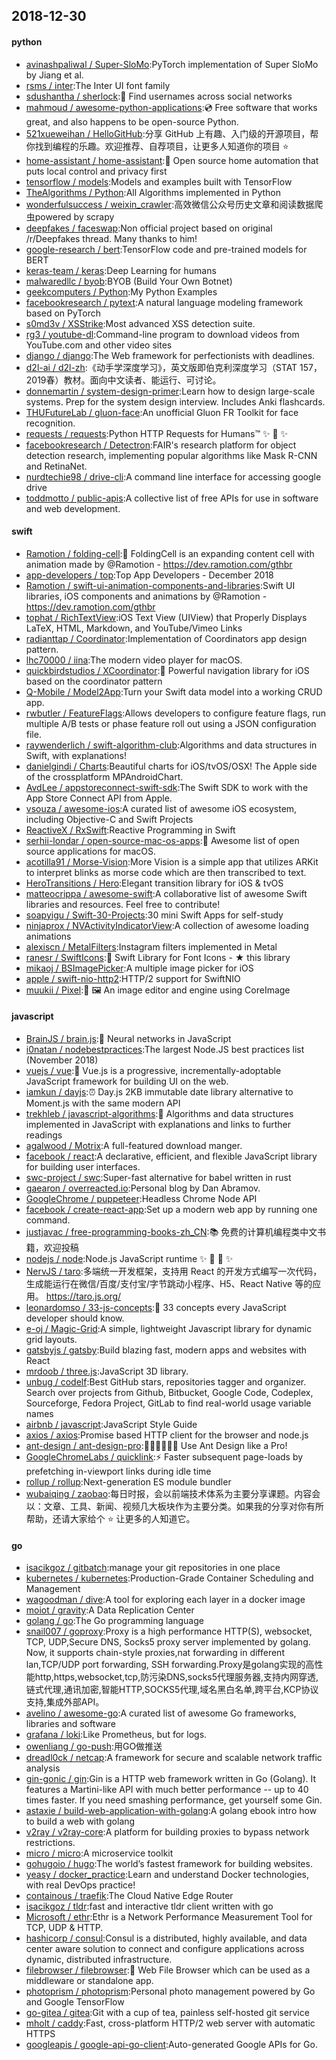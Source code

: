 ## 2018-12-30

#### python
* [avinashpaliwal / Super-SloMo](https://github.com/avinashpaliwal/Super-SloMo):PyTorch implementation of Super SloMo by Jiang et al.
* [rsms / inter](https://github.com/rsms/inter):The Inter UI font family
* [sdushantha / sherlock](https://github.com/sdushantha/sherlock):🔎
Find usernames across social networks
* [mahmoud / awesome-python-applications](https://github.com/mahmoud/awesome-python-applications):💿
Free software that works great, and also happens to be open-source Python.
* [521xueweihan / HelloGitHub](https://github.com/521xueweihan/HelloGitHub):分享 GitHub 上有趣、入门级的开源项目，帮你找到编程的乐趣。欢迎推荐、自荐项目，让更多人知道你的项目
⭐️
* [home-assistant / home-assistant](https://github.com/home-assistant/home-assistant):🏡
Open source home automation that puts local control and privacy first
* [tensorflow / models](https://github.com/tensorflow/models):Models and examples built with TensorFlow
* [TheAlgorithms / Python](https://github.com/TheAlgorithms/Python):All Algorithms implemented in Python
* [wonderfulsuccess / weixin_crawler](https://github.com/wonderfulsuccess/weixin_crawler):高效微信公众号历史文章和阅读数据爬虫powered by scrapy
* [deepfakes / faceswap](https://github.com/deepfakes/faceswap):Non official project based on original /r/Deepfakes thread. Many thanks to him!
* [google-research / bert](https://github.com/google-research/bert):TensorFlow code and pre-trained models for BERT
* [keras-team / keras](https://github.com/keras-team/keras):Deep Learning for humans
* [malwaredllc / byob](https://github.com/malwaredllc/byob):BYOB (Build Your Own Botnet)
* [geekcomputers / Python](https://github.com/geekcomputers/Python):My Python Examples
* [facebookresearch / pytext](https://github.com/facebookresearch/pytext):A natural language modeling framework based on PyTorch
* [s0md3v / XSStrike](https://github.com/s0md3v/XSStrike):Most advanced XSS detection suite.
* [rg3 / youtube-dl](https://github.com/rg3/youtube-dl):Command-line program to download videos from YouTube.com and other video sites
* [django / django](https://github.com/django/django):The Web framework for perfectionists with deadlines.
* [d2l-ai / d2l-zh](https://github.com/d2l-ai/d2l-zh):《动手学深度学习》，英文版即伯克利深度学习（STAT 157，2019春）教材。面向中文读者、能运行、可讨论。
* [donnemartin / system-design-primer](https://github.com/donnemartin/system-design-primer):Learn how to design large-scale systems. Prep for the system design interview. Includes Anki flashcards.
* [THUFutureLab / gluon-face](https://github.com/THUFutureLab/gluon-face):An unofficial Gluon FR Toolkit for face recognition.
* [requests / requests](https://github.com/requests/requests):Python HTTP Requests for Humans™
✨
🍰
✨
* [facebookresearch / Detectron](https://github.com/facebookresearch/Detectron):FAIR's research platform for object detection research, implementing popular algorithms like Mask R-CNN and RetinaNet.
* [nurdtechie98 / drive-cli](https://github.com/nurdtechie98/drive-cli):A command line interface for accessing google drive
* [toddmotto / public-apis](https://github.com/toddmotto/public-apis):A collective list of free APIs for use in software and web development.

#### swift
* [Ramotion / folding-cell](https://github.com/Ramotion/folding-cell):📃
FoldingCell is an expanding content cell with animation made by @Ramotion - https://dev.ramotion.com/gthbr
* [app-developers / top](https://github.com/app-developers/top):Top App Developers - December 2018
* [Ramotion / swift-ui-animation-components-and-libraries](https://github.com/Ramotion/swift-ui-animation-components-and-libraries):Swift UI libraries, iOS components and animations by @Ramotion - https://dev.ramotion.com/gthbr
* [tophat / RichTextView](https://github.com/tophat/RichTextView):iOS Text View (UIView) that Properly Displays LaTeX, HTML, Markdown, and YouTube/Vimeo Links
* [radianttap / Coordinator](https://github.com/radianttap/Coordinator):Implementation of Coordinators app design pattern.
* [lhc70000 / iina](https://github.com/lhc70000/iina):The modern video player for macOS.
* [quickbirdstudios / XCoordinator](https://github.com/quickbirdstudios/XCoordinator):🎌
Powerful navigation library for iOS based on the coordinator pattern
* [Q-Mobile / Model2App](https://github.com/Q-Mobile/Model2App):Turn your Swift data model into a working CRUD app.
* [rwbutler / FeatureFlags](https://github.com/rwbutler/FeatureFlags):Allows developers to configure feature flags, run multiple A/B tests or phase feature roll out using a JSON configuration file.
* [raywenderlich / swift-algorithm-club](https://github.com/raywenderlich/swift-algorithm-club):Algorithms and data structures in Swift, with explanations!
* [danielgindi / Charts](https://github.com/danielgindi/Charts):Beautiful charts for iOS/tvOS/OSX! The Apple side of the crossplatform MPAndroidChart.
* [AvdLee / appstoreconnect-swift-sdk](https://github.com/AvdLee/appstoreconnect-swift-sdk):The Swift SDK to work with the App Store Connect API from Apple.
* [vsouza / awesome-ios](https://github.com/vsouza/awesome-ios):A curated list of awesome iOS ecosystem, including Objective-C and Swift Projects
* [ReactiveX / RxSwift](https://github.com/ReactiveX/RxSwift):Reactive Programming in Swift
* [serhii-londar / open-source-mac-os-apps](https://github.com/serhii-londar/open-source-mac-os-apps):🚀
Awesome list of open source applications for macOS.
* [acotilla91 / Morse-Vision](https://github.com/acotilla91/Morse-Vision):More Vision is a simple app that utilizes ARKit to interpret blinks as morse code which are then transcribed to text.
* [HeroTransitions / Hero](https://github.com/HeroTransitions/Hero):Elegant transition library for iOS & tvOS
* [matteocrippa / awesome-swift](https://github.com/matteocrippa/awesome-swift):A collaborative list of awesome Swift libraries and resources. Feel free to contribute!
* [soapyigu / Swift-30-Projects](https://github.com/soapyigu/Swift-30-Projects):30 mini Swift Apps for self-study
* [ninjaprox / NVActivityIndicatorView](https://github.com/ninjaprox/NVActivityIndicatorView):A collection of awesome loading animations
* [alexiscn / MetalFilters](https://github.com/alexiscn/MetalFilters):Instagram filters implemented in Metal
* [ranesr / SwiftIcons](https://github.com/ranesr/SwiftIcons):🎢
Swift Library for Font Icons - ★ this library
* [mikaoj / BSImagePicker](https://github.com/mikaoj/BSImagePicker):A multiple image picker for iOS
* [apple / swift-nio-http2](https://github.com/apple/swift-nio-http2):HTTP/2 support for SwiftNIO
* [muukii / Pixel](https://github.com/muukii/Pixel):🎨
🖼
An image editor and engine using CoreImage

#### javascript
* [BrainJS / brain.js](https://github.com/BrainJS/brain.js):🤖
Neural networks in JavaScript
* [i0natan / nodebestpractices](https://github.com/i0natan/nodebestpractices):The largest Node.JS best practices list (November 2018)
* [vuejs / vue](https://github.com/vuejs/vue):🖖
Vue.js is a progressive, incrementally-adoptable JavaScript framework for building UI on the web.
* [iamkun / dayjs](https://github.com/iamkun/dayjs):⏰
Day.js 2KB immutable date library alternative to Moment.js with the same modern API
* [trekhleb / javascript-algorithms](https://github.com/trekhleb/javascript-algorithms):📝
Algorithms and data structures implemented in JavaScript with explanations and links to further readings
* [agalwood / Motrix](https://github.com/agalwood/Motrix):A full-featured download manger.
* [facebook / react](https://github.com/facebook/react):A declarative, efficient, and flexible JavaScript library for building user interfaces.
* [swc-project / swc](https://github.com/swc-project/swc):Super-fast alternative for babel written in rust
* [gaearon / overreacted.io](https://github.com/gaearon/overreacted.io):Personal blog by Dan Abramov.
* [GoogleChrome / puppeteer](https://github.com/GoogleChrome/puppeteer):Headless Chrome Node API
* [facebook / create-react-app](https://github.com/facebook/create-react-app):Set up a modern web app by running one command.
* [justjavac / free-programming-books-zh_CN](https://github.com/justjavac/free-programming-books-zh_CN):📚
免费的计算机编程类中文书籍，欢迎投稿
* [nodejs / node](https://github.com/nodejs/node):Node.js JavaScript runtime
✨
🐢
🚀
✨
* [NervJS / taro](https://github.com/NervJS/taro):多端统一开发框架，支持用 React 的开发方式编写一次代码，生成能运行在微信/百度/支付宝/字节跳动小程序、H5、React Native 等的应用。 https://taro.js.org/
* [leonardomso / 33-js-concepts](https://github.com/leonardomso/33-js-concepts):📜
33 concepts every JavaScript developer should know.
* [e-oj / Magic-Grid](https://github.com/e-oj/Magic-Grid):A simple, lightweight Javascript library for dynamic grid layouts.
* [gatsbyjs / gatsby](https://github.com/gatsbyjs/gatsby):Build blazing fast, modern apps and websites with React
* [mrdoob / three.js](https://github.com/mrdoob/three.js):JavaScript 3D library.
* [unbug / codelf](https://github.com/unbug/codelf):Best GitHub stars, repositories tagger and organizer. Search over projects from Github, Bitbucket, Google Code, Codeplex, Sourceforge, Fedora Project, GitLab to find real-world usage variable names
* [airbnb / javascript](https://github.com/airbnb/javascript):JavaScript Style Guide
* [axios / axios](https://github.com/axios/axios):Promise based HTTP client for the browser and node.js
* [ant-design / ant-design-pro](https://github.com/ant-design/ant-design-pro):👨🏻‍💻👩🏻‍💻 Use Ant Design like a Pro!
* [GoogleChromeLabs / quicklink](https://github.com/GoogleChromeLabs/quicklink):⚡️
Faster subsequent page-loads by prefetching in-viewport links during idle time
* [rollup / rollup](https://github.com/rollup/rollup):Next-generation ES module bundler
* [wubaiqing / zaobao](https://github.com/wubaiqing/zaobao):每日时报，会以前端技术体系为主要分享课题。内容会以：文章、工具、新闻、视频几大板块作为主要分类。如果我的分享对你有所帮助，还请大家给个
⭐️
让更多的人知道它。

#### go
* [isacikgoz / gitbatch](https://github.com/isacikgoz/gitbatch):manage your git repositories in one place
* [kubernetes / kubernetes](https://github.com/kubernetes/kubernetes):Production-Grade Container Scheduling and Management
* [wagoodman / dive](https://github.com/wagoodman/dive):A tool for exploring each layer in a docker image
* [moiot / gravity](https://github.com/moiot/gravity):A Data Replication Center
* [golang / go](https://github.com/golang/go):The Go programming language
* [snail007 / goproxy](https://github.com/snail007/goproxy):Proxy is a high performance HTTP(S), websocket, TCP, UDP,Secure DNS, Socks5 proxy server implemented by golang. Now, it supports chain-style proxies,nat forwarding in different lan,TCP/UDP port forwarding, SSH forwarding.Proxy是golang实现的高性能http,https,websocket,tcp,防污染DNS,socks5代理服务器,支持内网穿透,链式代理,通讯加密,智能HTTP,SOCKS5代理,域名黑白名单,跨平台,KCP协议支持,集成外部API。
* [avelino / awesome-go](https://github.com/avelino/awesome-go):A curated list of awesome Go frameworks, libraries and software
* [grafana / loki](https://github.com/grafana/loki):Like Prometheus, but for logs.
* [owenliang / go-push](https://github.com/owenliang/go-push):用GO做推送
* [dreadl0ck / netcap](https://github.com/dreadl0ck/netcap):A framework for secure and scalable network traffic analysis
* [gin-gonic / gin](https://github.com/gin-gonic/gin):Gin is a HTTP web framework written in Go (Golang). It features a Martini-like API with much better performance -- up to 40 times faster. If you need smashing performance, get yourself some Gin.
* [astaxie / build-web-application-with-golang](https://github.com/astaxie/build-web-application-with-golang):A golang ebook intro how to build a web with golang
* [v2ray / v2ray-core](https://github.com/v2ray/v2ray-core):A platform for building proxies to bypass network restrictions.
* [micro / micro](https://github.com/micro/micro):A microservice toolkit
* [gohugoio / hugo](https://github.com/gohugoio/hugo):The world’s fastest framework for building websites.
* [yeasy / docker_practice](https://github.com/yeasy/docker_practice):Learn and understand Docker technologies, with real DevOps practice!
* [containous / traefik](https://github.com/containous/traefik):The Cloud Native Edge Router
* [isacikgoz / tldr](https://github.com/isacikgoz/tldr):fast and interactive tldr client written with go
* [Microsoft / ethr](https://github.com/Microsoft/ethr):Ethr is a Network Performance Measurement Tool for TCP, UDP & HTTP.
* [hashicorp / consul](https://github.com/hashicorp/consul):Consul is a distributed, highly available, and data center aware solution to connect and configure applications across dynamic, distributed infrastructure.
* [filebrowser / filebrowser](https://github.com/filebrowser/filebrowser):📁
Web File Browser which can be used as a middleware or standalone app.
* [photoprism / photoprism](https://github.com/photoprism/photoprism):Personal photo management powered by Go and Google TensorFlow
* [go-gitea / gitea](https://github.com/go-gitea/gitea):Git with a cup of tea, painless self-hosted git service
* [mholt / caddy](https://github.com/mholt/caddy):Fast, cross-platform HTTP/2 web server with automatic HTTPS
* [googleapis / google-api-go-client](https://github.com/googleapis/google-api-go-client):Auto-generated Google APIs for Go.
